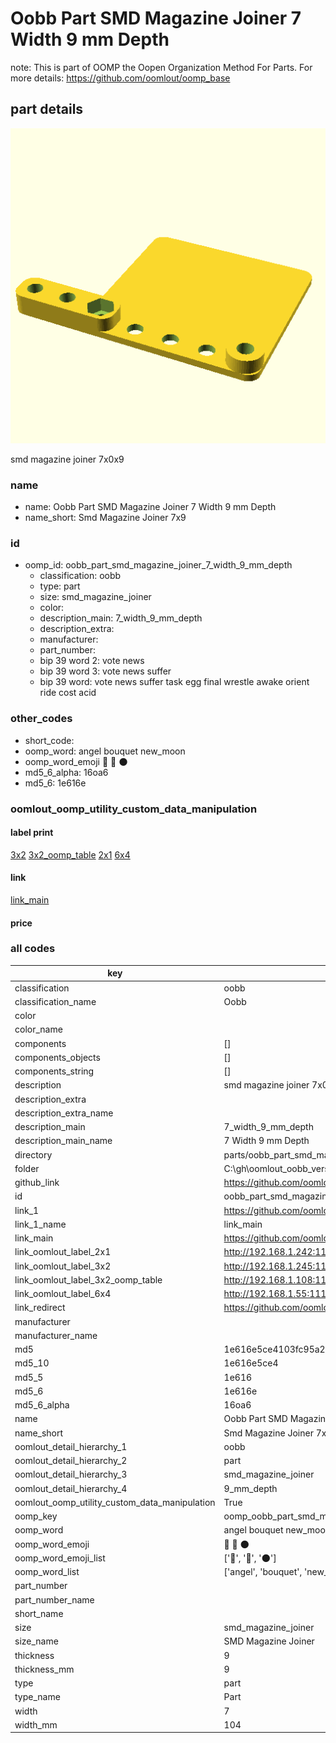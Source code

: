 # Oobb Part SMD Magazine Joiner 7 Width 9 mm Depth  

note: This is part of OOMP the Oopen Organization Method For Parts. For more details: https://github.com/oomlout/oomp_base

##  part details
  

[![](3dpr.png)](3dpr.png)

smd magazine joiner 7x0x9



### name
* name: Oobb Part SMD Magazine Joiner 7 Width 9 mm Depth
* name_short: Smd Magazine Joiner 7x9 
### id
* oomp_id: oobb_part_smd_magazine_joiner_7_width_9_mm_depth
  * classification: oobb
  * type: part
  * size: smd_magazine_joiner
  * color: 
  * description_main: 7_width_9_mm_depth
  * description_extra: 
  * manufacturer: 
  * part_number: 
  * bip 39 word 2: vote news
  * bip 39 word 3: vote news suffer
  * bip 39 word: vote news suffer task egg final wrestle awake orient ride cost acid

### other_codes
* short_code: 
* oomp_word: angel bouquet new_moon
* oomp_word_emoji :angel: :bouquet: :new_moon:
* md5_6_alpha: 16oa6
* md5_6: 1e616e






### oomlout_oomp_utility_custom_data_manipulation
#### label print
[3x2](http://192.168.1.245:1112/?label=oomp%2016oa6)
[3x2_oomp_table](http://192.168.1.108:1112/?label=oomp%2016oa6)
[2x1](http://192.168.1.242:1112/?label=oomp%2016oa6)
[6x4](http://192.168.1.55:1112/?label=oomp%2016oa6)    

#### link

[link_main](https://github.com/oomlout/oomlout_oobb_version_4_generated_parts/tree/main/navigation_oomp/oobb/part/smd_magazine_joiner/7_width_9_mm_depth/part)                              

#### price







### all codes 
| key | value |  
| --- | --- |  
| classification | oobb |  
| classification_name | Oobb |  
| color |  |  
| color_name |  |  
| components | [] |  
| components_objects | [] |  
| components_string | [] |  
| description | smd magazine joiner 7x0x9 |  
| description_extra |  |  
| description_extra_name |  |  
| description_main | 7_width_9_mm_depth |  
| description_main_name | 7 Width 9 mm Depth |  
| directory | parts/oobb_part_smd_magazine_joiner_7_width_9_mm_depth |  
| folder | C:\gh\oomlout_oobb_version_4_generated_parts\parts\oobb_part_smd_magazine_joiner_7_width_9_mm_depth |  
| github_link | https://github.com/oomlout/oomlout_oomp_part_src/tree/main/parts/oobb_part_smd_magazine_joiner_7_width_9_mm_depth |  
| id | oobb_part_smd_magazine_joiner_7_width_9_mm_depth |  
| link_1 | https://github.com/oomlout/oomlout_oobb_version_4_generated_parts/tree/main/navigation_oomp/oobb/part/smd_magazine_joiner/7_width_9_mm_depth/part |  
| link_1_name | link_main |  
| link_main | https://github.com/oomlout/oomlout_oobb_version_4_generated_parts/tree/main/navigation_oomp/oobb/part/smd_magazine_joiner/7_width_9_mm_depth/part |  
| link_oomlout_label_2x1 | http://192.168.1.242:1112/?label=oomp%2016oa6 |  
| link_oomlout_label_3x2 | http://192.168.1.245:1112/?label=oomp%2016oa6 |  
| link_oomlout_label_3x2_oomp_table | http://192.168.1.108:1112/?label=oomp%2016oa6 |  
| link_oomlout_label_6x4 | http://192.168.1.55:1112/?label=oomp%2016oa6 |  
| link_redirect | https://github.com/oomlout/oomlout_oobb_version_4_generated_parts/tree/main/parts/oobb_smd_magazine_joiner_07_09 |  
| manufacturer |  |  
| manufacturer_name |  |  
| md5 | 1e616e5ce4103fc95a236de1b1654faf |  
| md5_10 | 1e616e5ce4 |  
| md5_5 | 1e616 |  
| md5_6 | 1e616e |  
| md5_6_alpha | 16oa6 |  
| name | Oobb Part SMD Magazine Joiner 7 Width 9 mm Depth |  
| name_short | Smd Magazine Joiner 7x9  |  
| oomlout_detail_hierarchy_1 | oobb |  
| oomlout_detail_hierarchy_2 | part |  
| oomlout_detail_hierarchy_3 | smd_magazine_joiner |  
| oomlout_detail_hierarchy_4 | 9_mm_depth |  
| oomlout_oomp_utility_custom_data_manipulation | True |  
| oomp_key | oomp_oobb_part_smd_magazine_joiner_7_width_9_mm_depth |  
| oomp_word | angel bouquet new_moon |  
| oomp_word_emoji | :angel: :bouquet: :new_moon: |  
| oomp_word_emoji_list | [':angel:', ':bouquet:', ':new_moon:'] |  
| oomp_word_list | ['angel', 'bouquet', 'new_moon'] |  
| part_number |  |  
| part_number_name |  |  
| short_name |  |  
| size | smd_magazine_joiner |  
| size_name | SMD Magazine Joiner |  
| thickness | 9 |  
| thickness_mm | 9 |  
| type | part |  
| type_name | Part |  
| width | 7 |  
| width_mm | 104 |  
